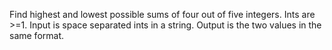 Find highest and lowest possible sums of four out of five integers. Ints are >=1. Input is space separated ints in a string. Output is the two values in the same format.


